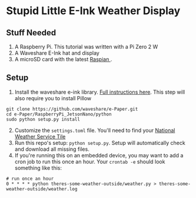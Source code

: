 # Stupid Little E-Ink Weather Display 

## Stuff Needed
1. A Raspberry Pi. This tutorial was written with a Pi Zero 2 W
2. A Waveshare E-Ink hat and display
3. A microSD card with the latest [ Raspian ](https://www.raspberrypi.com/software/).


## Setup
1. Install the waveshare e-ink library. [Full instructions here](https://www.waveshare.com/wiki/7.5inch_e-Paper_HAT_Manual). This step will also require you to install Pillow
```
git clone https://github.com/waveshare/e-Paper.git
cd e-Paper/RaspberryPi_JetsonNano/python
sudo python setup.py install
```
2. Customize the `settings.toml` file. You'll need to find your [National Weather Service Tile](https://weather-gov.github.io/api/gridpoints)
3. Run this repo's setup: `python setup.py`. Setup will automatically check and download all missing files. 
4. If you're running this on an embedded device, you may want to add a cron job to run this once an hour. Your `crontab -e` should look something like this:
```
# run once an hour
0 * * * * python theres-some-weather-outside/weather.py > theres-some-weather-outside/weather.log
```

